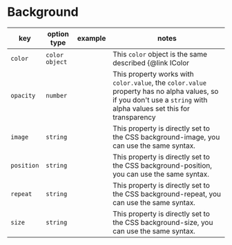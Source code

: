 # Background

| key        | option type    | example | notes                                                                                                                                                              |
| ---------- | -------------- | ------- | ------------------------------------------------------------------------------------------------------------------------------------------------------------------ |
| `color`    | `color object` |         | This `color` object is the same described {@link IColor | here}                                                                                                    |
| `opacity`  | `number`       |         | This property works with `color.value`, the `color.value` property has no alpha values, so if you don't use a `string` with alpha values set this for transparency |
| `image`    | `string`       |         | This property is directly set to the CSS background-image, you can use the same syntax.                                                                            |
| `position` | `string`       |         | This property is directly set to the CSS background-position, you can use the same syntax.                                                                         |
| `repeat`   | `string`       |         | This property is directly set to the CSS background-repeat, you can use the same syntax.                                                                           |
| `size`     | `string`       |         | This property is directly set to the CSS background-size, you can use the same syntax.                                                                             |
